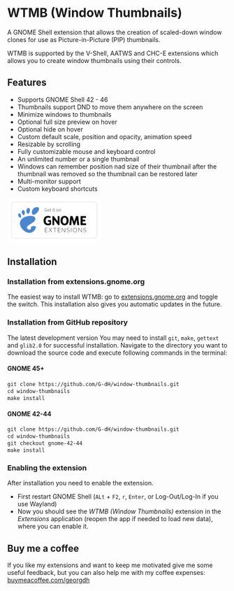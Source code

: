 # WTMB (Window Thumbnails)
A GNOME Shell extension that allows the creation of scaled-down window clones for use as Picture-in-Picture (PIP) thumbnails.

WTMB is supported by the V-Shell, AATWS and CHC-E extensions which allows you to create window thumbnails using their controls.

## Features
- Supports GNOME Shell 42 - 46
- Thumbnails support DND to move them anywhere on the screen
- Minimize windows to thumbnails
- Optional full size preview on hover
- Optional hide on hover
- Custom default scale, position and opacity, animation speed
- Resizable by scrolling
- Fully customizable mouse and keyboard control
- An unlimited number or a single thumbnail
- Windows can remember position nad size of their thumbnail after the thumbnail was removed so the thumbnail can be restored later
- Multi-monitor support
- Custom keyboard shortcuts


[<img alt="" height="100" src="https://raw.githubusercontent.com/andyholmes/gnome-shell-extensions-badge/master/get-it-on-ego.svg?sanitize=true">](https://extensions.gnome.org/extension/6816/)


## Installation
### Installation from extensions.gnome.org
The easiest way to install WTMB: go to [extensions.gnome.org](https://extensions.gnome.org/extension/6816/) and toggle the switch. This installation also gives you automatic updates in the future.

### Installation from GitHub repository
The latest development version
You may need to install `git`, `make`, `gettext` and `glib2.0` for successful installation.
Navigate to the directory you want to download the source code and execute following commands in the terminal:

#### GNOME 45+

    git clone https://github.com/G-dH/window-thumbnails.git
    cd window-thumbnails
    make install

#### GNOME 42-44

    git clone https://github.com/G-dH/window-thumbnails.git
    cd window-thumbnails
    git checkout gnome-42-44
    make install

### Enabling the extension
After installation you need to enable the extension.

- First restart GNOME Shell (`ALt` + `F2`, `r`, `Enter`, or Log-Out/Log-In if you use Wayland)
- Now you should see the *WTMB (Window Thumbnails)* extension in the *Extensions* application (reopen the app if needed to load new data), where you can enable it.

## Buy me a coffee
If you like my extensions and want to keep me motivated give me some useful feedback, but you can also help me with my coffee expenses:
[buymeacoffee.com/georgdh](https://buymeacoffee.com/georgdh)
